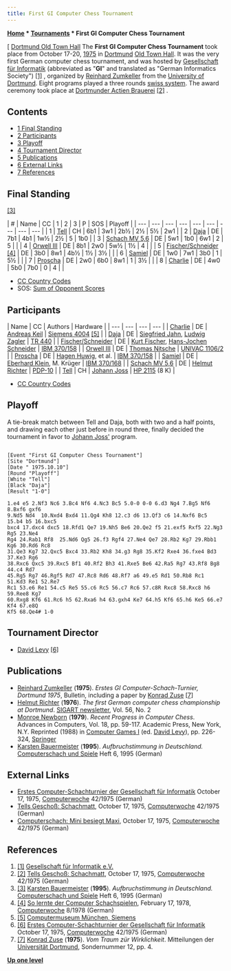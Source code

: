 ```yaml
---
title: First GI Computer Chess Tournament
---
```

**[Home](Home "Home") * [Tournaments](Tournaments_and_Matches "Tournaments and Matches") * First GI Computer Chess Tournament**

\[ [Dortmund Old Town Hall](https://en.wikipedia.org/wiki/Altes_Stadthaus,_Dortmund)
The **First GI Computer Chess Tournament** took place from October 17-20, [1975](Timeline#1975 "Timeline") in [Dortmund](https://en.wikipedia.org/wiki/Dortmund) [Old Town Hall](https://en.wikipedia.org/wiki/Altes_Stadthaus,_Dortmund). It was the very first German computer chess tournament, and was hosted by [Gesellschaft für Informatik](https://en.wikipedia.org/wiki/Gesellschaft_f%C3%BCr_Informatik) (abbreviated as "**GI**" and translated as "German Informatics Society") <a id="cite-note-1" href="#cite-ref-1">[1]</a> , organized by [Reinhard Zumkeller](Mathematician#Zumkeller "Mathematician") from the [University of Dortmund](University_of_Dortmund "University of Dortmund"). Eight programs played a three rounds [swiss system](https://en.wikipedia.org/wiki/Swiss_system_tournament). The award ceremony took place at [Dortmunder Actien Brauerei](https://en.wikipedia.org/wiki/Dortmunder_Actien_Brauerei) <a id="cite-note-2" href="#cite-ref-2">[2]</a> .

## Contents

- [1 Final Standing](#final-standing)
- [2 Participants](#participants)
- [3 Playoff](#playoff)
- [4 Tournament Director](#tournament-director)
- [5 Publications](#publications)
- [6 External Links](#external-links)
- [7 References](#references)

## Final Standing

<a id="cite-note-3" href="#cite-ref-3">[3]</a>

|  #
|  Name
|  CC
|  1
|  2
|  3
|  P
|  SOS
|  Playoff
|
| --- | --- | --- | --- | --- | --- | --- | --- | --- |
|  1
| [Tell](Tell "Tell") |  CH
|  6b1
|  3w1
|  2b½
|  2½
|  5½
|  2w1
|
|  2
| [Daja](Daja "Daja") |  DE
|  7b1
|  4b1
|  1w½
|  2½
|  5
|  1b0
|
|  3
| [Schach MV 5,6](Schach_MV_5,6 "Schach MV 5,6") |  DE
|  5w1
|  1b0
|  6w1
|  2
|  5
|  |
|  4
| [Orwell III](Orwell "Orwell") |  DE
|  8b1
|  2w0
|  5w½
|  1½
|  4
|  |
|  5
| [Fischer/Schneider](Fischer-Schneider "Fischer-Schneider") <a id="cite-note-4" href="#cite-ref-4">[4]</a> |  DE
|  3b0
|  8w1
|  4b½
|  1½
|  3½
|  |
|  6
| [Samiel](Samiel "Samiel") |  DE
|  1w0
|  7w1
|  3b0
|  1
|  5½
|  |
|  7
| [Proscha](Proscha "Proscha") |  DE
|  2w0
|  6b0
|  8w1
|  1
|  3½
|  |
|  8
| [Charlie](Charlie "Charlie") |  DE
|  4w0
|  5b0
|  7b0
|  0
|  4
|  |

- [CC Country Codes](https://en.wikipedia.org/wiki/ISO_3166-1)
- SOS: [Sum of Opponent Scores](https://en.wikipedia.org/wiki/Buchholz_system)

## Participants

|  Name
|  CC
|  Authors
|  Hardware
|
| --- | --- | --- | --- |
| [Charlie](Charlie "Charlie") |  DE
| [Andreas Keil](Andreas_Rudin "Andreas Rudin") | [Siemens 4004](http://de.wikipedia.org/wiki/Siemens_2002) <a id="cite-note-5" href="#cite-ref-5">[5]</a> |
| [Daja](Daja "Daja") |  DE
| [Siegfried Jahn](index.php?title=Siegfried_Jahn&action=edit&redlink=1 "Siegfried Jahn (page does not exist)"), [Ludwig Zagler](Ludwig_Zagler "Ludwig Zagler") | [TR 440](TR_440 "TR 440") |
| [Fischer/Schneider](Fischer-Schneider "Fischer-Schneider") |  DE
| [Kurt Fischer](Kurt_Fischer "Kurt Fischer"), [Hans-Jochen Schneider](Hans-Jochen_Schneider "Hans-Jochen Schneider") | [IBM 370/158](IBM_370 "IBM 370") |
| [Orwell III](Orwell "Orwell") |  DE
| [Thomas Nitsche](Thomas_Nitsche "Thomas Nitsche") | [UNIVAC 1106/2](UNIVAC_1100 "UNIVAC 1100") |
| [Proscha](Proscha "Proscha") |  DE
| [Hagen Huwig](Hagen_Huwig "Hagen Huwig"), et al.
| [IBM 370/158](IBM_370 "IBM 370") |
| [Samiel](Samiel "Samiel") |  DE
| [Eberhard Klein](Eberhard_Klein "Eberhard Klein"), M. Krüger
| [IBM 370/168](IBM_370 "IBM 370") |
| [Schach MV 5,6](Schach_MV_5,6 "Schach MV 5,6") |  DE
| [Helmut Richter](Helmut_Richter "Helmut Richter") | [PDP-10](PDP-10 "PDP-10") |
| [Tell](Tell "Tell") |  CH
| [Johann Joss](Johann_Joss "Johann Joss") | [HP 2115](HP_2100 "HP 2100") (8 K)
|

- [CC Country Codes](https://en.wikipedia.org/wiki/ISO_3166-1)

## Playoff

A tie-break match between Tell and Daja, both with two and a half points, and drawing each other just before in round three, finally decided the tournament in favor to [Johann Joss'](Johann_Joss "Johann Joss") program.

```

[Event "First GI Computer Chess Tournament"]
[Site "Dortmund"]
[Date " 1975.10.10"]
[Round "Playoff"]
[White "Tell"]
[Black "Daja"]
[Result "1-0"]

1.e4 e5 2.Nf3 Nc6 3.Bc4 Nf6 4.Nc3 Bc5 5.0-0 0-0 6.d3 Ng4 7.Bg5 Nf6 8.Bxf6 gxf6
9.Nd5 Nd4  10.Nxd4 Bxd4 11.Qg4 Kh8 12.c3 d6 13.Qf3 c6 14.Nxf6 Bc5 15.b4 b5 16.bxc5
bxc4 17.dxc4 dxc5 18.Rfd1 Qe7 19.Nh5 Be6 20.Qe2 f5 21.exf5 Rxf5 22.Ng3 Rg5 23.Ne4
Rg4 24.Rab1 Rf8  25.Nd6 Qg5 26.f3 Rgf4 27.Ne4 Qe7 28.Rb2 Kg7 29.Rbb1 Kg6 30.Rd6 Rc8
31.Qe3 Kg7 32.Qxc5 Bxc4 33.Rb2 Kh8 34.g3 Rg8 35.Kf2 Rxe4 36.fxe4 Bd3 37.Ke3 Rg6
38.Rxc6 Qxc5 39.Rxc5 Bf1 40.Rf2 Bh3 41.Rxe5 Be6 42.Ra5 Rg7 43.Rf8 Bg8 44.c4 Rd7
45.Rg5 Rg7 46.Rgf5 Rd7 47.Rc8 Rd6 48.Rf7 a6 49.e5 Rd1 50.Rb8 Rc1 51.Kd3 Re1 52.Re7
Rc1 53.e6 Re1 54.c5 Re5 55.c6 Rc5 56.c7 Rc6 57.c8R Rxc8 58.Rxc8 h6 59.Ree8 Kg7
60.Rxg8 Kf6 61.Rc6 h5 62.Rxa6 h4 63.gxh4 Ke7 64.h5 Kf6 65.h6 Ke5 66.e7 Kf4 67.e8Q
Kf5 68.Qe4# 1-0

```

## Tournament Director

- [David Levy](David_Levy "David Levy") <a id="cite-note-6" href="#cite-ref-6">[6]</a>

## Publications

- [Reinhard Zumkeller](Mathematician#Zumkeller "Mathematician") (**1975**). *Erstes GI Computer-Schach-Turnier, Dortmund 1975*, Bulletin, including a paper by [Konrad Zuse](Konrad_Zuse "Konrad Zuse") <a id="cite-note-7" href="#cite-ref-7">[7]</a>
- [Helmut Richter](Helmut_Richter "Helmut Richter") (**1976**). *The first German computer chess championship at Dortmund*. [SIGART newsletter](ACM#SIG "ACM"), Vol. 56, No. 2
- [Monroe Newborn](Monroe_Newborn "Monroe Newborn") (**1979**). *Recent Progress in Computer Chess*. Advances in Computers, Vol. 18, pp. 59-117. Academic Press, New York, N.Y. Reprinted (1988) in [Computer Games I](http://link.springer.com/book/10.1007/978-1-4613-8716-9) (ed. [David Levy](David_Levy "David Levy")), pp. 226-324, [Springer](https://de.wikipedia.org/wiki/Springer_Science%2BBusiness_Media)
- [Karsten Bauermeister](Karsten_Bauermeister "Karsten Bauermeister") (**1995**). *Aufbruchstimmung in Deutschland.* [Computerschach und Spiele](Computerschach_und_Spiele "Computerschach und Spiele") Heft 6, 1995 (German)

## External Links

- [Erstes Computer-Schachturnier der Gesellschaft für Informatik](http://www.computerwoche.de/a/computer-logik-im-koeniglichen-spiel,1205123) October 17, 1975, [Computerwoche](Computerworld#Woche "Computerworld") 42/1975 (German)
- [Tells Geschoß: Schachmatt](http://www.computerwoche.de/a/tells-geschoss-schachmatt,1205122), October 17, 1975, [Computerwoche](Computerworld#Woche "Computerworld") 42/1975 (German)
- [Computerschach: Mini besiegt Maxi](https://www.computerwoche.de/a/computerschach-mini-besiegt-maxi,1205115), October 17, 1975, [Computerwoche](Computerworld#Woche "Computerworld") 42/1975 (German)

## References

1. <a id="cite-ref-1" href="#cite-note-1">[1]</a> [Gesellschaft für Informatik e.V.](http://www.gi-ev.de/english/at-a-glance.html)
1. <a id="cite-ref-2" href="#cite-note-2">[2]</a> [Tells Geschoß: Schachmatt](http://www.computerwoche.de/a/tells-geschoss-schachmatt,1205122), October 17, 1975, [Computerwoche](Computerworld#Woche "Computerworld") 42/1975 (German)
1. <a id="cite-ref-3" href="#cite-note-3">[3]</a> [Karsten Bauermeister](Karsten_Bauermeister "Karsten Bauermeister") (**1995**). *Aufbruchstimmung in Deutschland.* [Computerschach und Spiele](Computerschach_und_Spiele "Computerschach und Spiele") Heft 6, 1995 (German)
1. <a id="cite-ref-4" href="#cite-note-4">[4]</a> [So lernte der Computer Schachspielen](http://www.computerwoche.de/heftarchiv/1978/8/1195039/), February 17, 1978, [Computerwoche](Computerworld#Woche "Computerworld") 8/1978 (German)
1. <a id="cite-ref-5" href="#cite-note-5">[5]</a> [Computermuseum München, Siemens](http://www.computermuseum-muenchen.de/computer/siemens/index.html)
1. <a id="cite-ref-6" href="#cite-note-6">[6]</a> [Erstes Computer-Schachturnier der Gesellschaft für Informatik](http://www.computerwoche.de/a/computer-logik-im-koeniglichen-spiel,1205123) October 17, 1975, [Computerwoche](Computerworld#Woche "Computerworld") 42/1975 (German)
1. <a id="cite-ref-7" href="#cite-note-7">[7]</a> [Konrad Zuse](Konrad_Zuse "Konrad Zuse") (**1975**). *Vom Traum zür Wirklichkeit*. Mitteilungen der [Universität Dortmund](University_of_Dortmund "University of Dortmund"), Sondernummer 12, pp. 4.

**[Up one level](Tournaments_and_Matches "Tournaments and Matches")**

